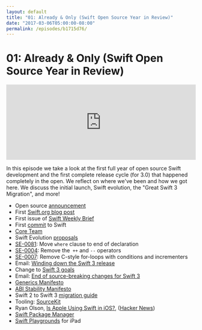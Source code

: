 ```yaml
---
layout: default
title: "01: Already & Only (Swift Open Source Year in Review)"
date: "2017-03-06T05:00:00-08:00"
permalink: /episodes/b1715d76/
---
```


# 01: Already & Only (Swift Open Source Year in Review)

<iframe frameBorder="0" height="200px" scrolling="no" seamless src="https://player.simplecast.com/5ef79daf-bbc9-4654-a335-0f4f7c02bd61" width="100%"></iframe>

In this episode we take a look at the first full year of open source Swift development and the first complete release cycle (for 3.0) that happened completely in the open. We reflect on where we've been and how we got here. We discuss the initial launch, Swift evolution, the "Great Swift 3 Migration", and more!

- Open source [announcement](https://developer.apple.com/swift/blog/?id=34)
- First [Swift.org blog post](https://swift.org/blog/welcome/)
- First issue of [Swift Weekly Brief](https://swiftweekly.github.io/issue-0/)
- First [commit](https://github.com/apple/swift/commit/18844bc65229786b96b89a9fc7739c0fc897905e) to Swift
- [Core Team](https://swift.org/community/#community-structure)
- Swift Evolution [proposals](https://apple.github.io/swift-evolution/)
- [SE-0081](https://github.com/apple/swift-evolution/blob/master/proposals/0081-move-where-expression.md): Move `where` clause to end of declaration
- [SE-0004](https://github.com/apple/swift-evolution/blob/master/proposals/0004-remove-pre-post-inc-decrement.md): Remove the` ++` and `--` operators
- [SE-0007](https://github.com/apple/swift-evolution/blob/master/proposals/0007-remove-c-style-for-loops.md): Remove C-style for-loops with conditions and incrementers
- Email: [Winding down the Swift 3 release](http://thread.gmane.org/gmane.comp.lang.swift.evolution/17276)
- Change to [Swift 3 goals](https://github.com/apple/swift-evolution/commit/06b69a6e51a71a462c268da60b51a18966dba31b)
- Email: [End of source-breaking changes for Swift 3](https://lists.swift.org/pipermail/swift-evolution-announce/2016-July/000264.html)
- [Generics Manifesto](https://github.com/apple/swift/blob/master/docs/GenericsManifesto.md)
- [ABI Stability Manifesto](https://github.com/apple/swift/blob/master/docs/ABIStabilityManifesto.md)
- Swift 2 to Swift 3 [migration guide](https://swift.org/migration-guide/)
- Tooling: [SourceKit](https://github.com/apple/swift/tree/master/tools/SourceKit)
- Ryan Olson, [Is Apple Using Swift in iOS?](https://medium.com/ios-os-x-development/is-apple-using-swift-4a6c80f74599#.rvuxtu4vc), ([Hacker News](https://news.ycombinator.com/item?id=10923027))
- [Swift Package Manager](https://github.com/apple/swift-package-manager)
- [Swift Playgrounds](https://www.apple.com/swift/playgrounds/) for iPad
